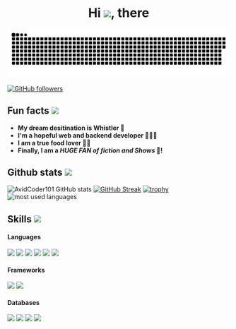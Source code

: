 <div align="center">
<h1 align="center">Hi <img width="35" src="https://media.tenor.com/dx2-6zNmU5UAAAAi/%E3%83%80%E3%83%B3%E3%82%B9-%E3%82%84%E3%81%BB%E3%83%BC.gif">, there</h1>
</div>

<picture>
  <source media="(prefers-color-scheme: dark)" srcset="https://raw.githubusercontent.com/ydeng11/generate-snake-game-action/3e89fef170f50338cc059f887acaa9e76619ecdc/github-contribution-grid-snake-dark.svg" />
  <source media="(prefers-color-scheme: light)" srcset="https://raw.githubusercontent.com/ydeng11/generate-snake-game-action/3e89fef170f50338cc059f887acaa9e76619ecdc/github-contribution-grid-snake.svg" />
  <img alt="github-snake" src="https://raw.githubusercontent.com/ydeng11/generate-snake-game-action/3e89fef170f50338cc059f887acaa9e76619ecdc/github-contribution-grid-snake.svg" />
</picture>

[![GitHub followers](https://img.shields.io/github/followers/AvidCoder101.svg?style=social&label=Followers)](https://github.com/AvidCoder101?tab=followers)

## Fun facts <img src="https://media.giphy.com/media/iY8CRBdQXODJSCERIr/giphy.gif" width="30px">&nbsp; 

-  **My dream desitination is Whistler 🎿**
-  **I'm a hopeful web and backend developer 👩🏻‍💻**
-  **I am a true food lover 👨‍🍳**
-  **Finally, I am a ***HUGE FAN of fiction and Shows*** 📖!**

## Github stats <img src="https://media.giphy.com/media/iY8CRBdQXODJSCERIr/giphy.gif" width="30px">&nbsp; 

![AvidCoder101 GitHub stats](https://github-readme-stats.vercel.app/api?username=ydeng11&show_icons=true) 
[![GitHub Streak](https://github-readme-streak-stats.herokuapp.com/?user=ydeng11)](https://git.io/streak-stats)
[![trophy](https://github-profile-trophy.vercel.app/?username=ydeng11)](https://github.com/ryo-ma/github-profile-trophy)
<img alt="most used languages" width="350px" src="https://github-readme-stats.vercel.app/api/top-langs/?username=ydeng11&count_private=true&layout=compact&border_radius=8&langs_count=10&hide=hack,swift,kotlin,objective-c"/>

## Skills <img src="https://media.giphy.com/media/iY8CRBdQXODJSCERIr/giphy.gif" width="30px">&nbsp; 

<h4> Languages </h4>
<span> 
  <img src="https://img.shields.io/badge/HTML5-E34F26?style=for-the-badge&logo=html5&logoColor=white">
  <img src="https://img.shields.io/badge/CSS3-1572B6?style=for-the-badge&logo=css3&logoColor=white">
  <img src="https://img.shields.io/badge/JavaScript-F7DF1E?style=for-the-badge&logo=javascript&logoColor=white">
  <img src="https://img.shields.io/badge/typescript-%23007ACC.svg?style=for-the-badge&logo=typescript&logoColor=white">
  <img src="https://img.shields.io/badge/Java-ED8B00?style=for-the-badge&logo=java&logoColor=white">
  <img src="https://img.shields.io/badge/python-3670A0?style=for-the-badge&logo=python&logoColor=white">
</span>

<h4> Frameworks </h4>
<span>
  <img src="https://img.shields.io/badge/quarkus-%234794EB.svg?style=for-the-badge&logo=quarkus&logoColor=white">
  <img src="https://img.shields.io/badge/react-%2320232a.svg?style=for-the-badge&logo=react&logoColor=%2361DAFB">
</span>

<h4> Databases </h4>
<span>
  <img src="https://img.shields.io/badge/MySQL-00000F?style=for-the-badge&logo=mysql&logoColor=white">
  <img src="https://img.shields.io/badge/SQLite-07405E?style=for-the-badge&logo=sqlite&logoColor=white">
  <img src="https://img.shields.io/badge/MongoDB-4EA94B?style=for-the-badge&logo=mongodb&logoColor=white">
  <img src="https://img.shields.io/badge/Amazon%20DynamoDB-4053D6?style=for-the-badge&logo=Amazon%20DynamoDB&logoColor=white">
</span>
